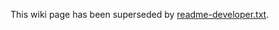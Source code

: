 This wiki page has been superseded by [readme-developer.txt](https://github.com/endless-sky/endless-sky/blob/master/docs/DEVELOPER.md).
